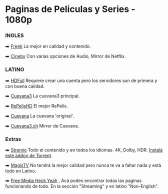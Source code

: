 # Paginas de Peliculas y Series - 1080p

### INGLES

⮕ [Freek](https://freek.to) La mejor en calidad y contenido.

⮕ [Cineby](https://www.cineby.ru/) Con varias opciones de Audio, Mirror de Netflix.

### LATINO

⮕ [HDFull](https://dominioshdfull.com/) Requiere crear una cuenta pero los servidores son de primera y con buena calidad.

⮕ [Cuevana3](https://cuevana3.solar) La cuevana3 principal.

⮕ [RePelisHD](https://repelishd.cam/) El mejor RePelis.

⮕ [Cuevana](https://ww1.cuevana.si/) La cuevana 'original'.


⮕ [Cuevana3.ch](https://cuevana3.ch/) Mirror de Cuevana.

### Extras

⮕ [Stremio](https://www.stremio.com/) Todo el contenido y en todos los idiomas. 4K, Dolby, HDR. [Instalá este addon de Torrent](https://stremio-addons.netlify.app/torrentio).

⮕ [MagisTV](https://www.magistv-pc.com/) No tendrá la mejor calidad pero nunca te va a faltar nada y está todo en Latino.

⮕ [Free Media Heck Yeah](https://www.fmhy.net) , Acá podes encontrar todas las paginas funcionando de todo. En la seccion "Streaming" y en latino "Non-English".
